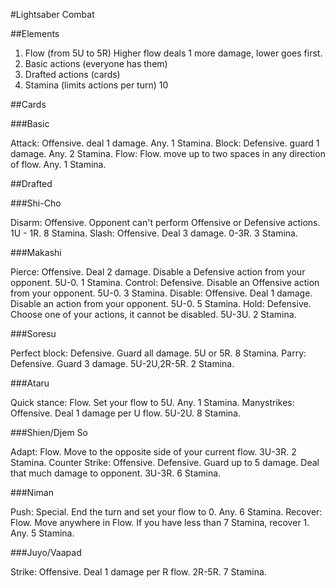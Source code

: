 #Lightsaber Combat

##Elements

1.  Flow (from 5U to 5R) Higher flow deals 1 more damage, lower goes first.
2.  Basic actions (everyone has them)
3.  Drafted actions (cards)
4.  Stamina (limits actions per turn) 10


##Cards

###Basic

Attack: Offensive. deal 1 damage. Any. 1 Stamina.
Block: Defensive. guard 1 damage. Any. 2 Stamina.
Flow: Flow. move up to two spaces in any direction of flow. Any. 1 Stamina.

##Drafted

###Shi-Cho

Disarm: Offensive. Opponent can't perform Offensive or Defensive actions. 1U - 1R. 8 Stamina.
Slash: Offensive. Deal 3 damage. 0-3R. 3 Stamina.

###Makashi

Pierce: Offensive. Deal 2 damage. Disable a Defensive action from your opponent. 5U-0. 1 Stamina.
Control: Defensive. Disable an Offensive action from your opponent. 5U-0. 3 Stamina.
Disable: Offensive. Deal 1 damage. Disable an action from your opponent. 5U-0. 5 Stamina.
Hold: Defensive. Choose one of your actions, it cannot be disabled. 5U-3U. 2 Stamina.

###Soresu

Perfect block: Defensive. Guard all damage. 5U or 5R. 8 Stamina.
Parry: Defensive. Guard 3 damage. 5U-2U,2R-5R. 2 Stamina.


###Ataru

Quick stance: Flow. Set your flow to 5U. Any. 1 Stamina.
Manystrikes: Offensive. Deal 1 damage per U flow. 5U-2U. 8 Stamina.

###Shien/Djem So

Adapt: Flow. Move to the opposite side of your current flow. 3U-3R. 2 Stamina.
Counter Strike: Offensive. Defensive. Guard up to 5 damage. Deal that much damage to opponent. 3U-3R. 6 Stamina.

###Niman

Push: Special. End the turn and set your flow to 0. Any. 6 Stamina.
Recover: Flow. Move anywhere in Flow. If you have less than 7 Stamina, recover 1. Any. 5 Stamina.

###Juyo/Vaapad

Strike: Offensive. Deal 1 damage per R flow. 2R-5R. 7 Stamina.
